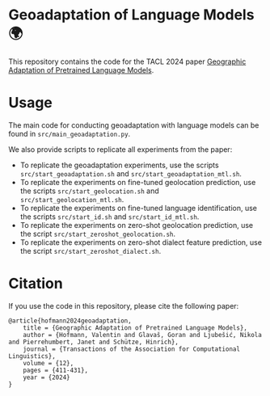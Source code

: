 # Geoadaptation of Language Models 🌍

This repository contains the code for the TACL 2024 paper [Geographic Adaptation of Pretrained Language Models](https://direct.mit.edu/tacl/article/doi/10.1162/tacl_a_00652/120648/Geographic-Adaptation-of-Pretrained-Language).

# Usage 

The main code for conducting geoadaptation with language models can be found in `src/main_geoadaptation.py`.

We also provide scripts to replicate all experiments from the paper:

- To replicate the geoadaptation experiments, use the scripts `src/start_geoadaptation.sh` and `src/start_geoadaptation_mtl.sh`.
- To replicate the experiments on fine-tuned geolocation prediction, use the scripts `src/start_geolocation.sh` and `src/start_geolocation_mtl.sh`.
- To replicate the experiments on fine-tuned language identification, use the scripts `src/start_id.sh` and `src/start_id_mtl.sh`.
- To replicate the experiments on zero-shot geolocation prediction, use the script `src/start_zeroshot_geolocation.sh`.
- To replicate the experiments on zero-shot dialect feature prediction, use the script `src/start_zeroshot_dialect.sh`.

# Citation

If you use the code in this repository, please cite the following paper:

```
@article{hofmann2024geoadaptation,
    title = {Geographic Adaptation of Pretrained Language Models},
    author = {Hofmann, Valentin and Glavaš, Goran and Ljubešić, Nikola and Pierrehumbert, Janet and Schütze, Hinrich},
    journal = {Transactions of the Association for Computational Linguistics},
    volume = {12},
    pages = {411-431},
    year = {2024}
}
```
